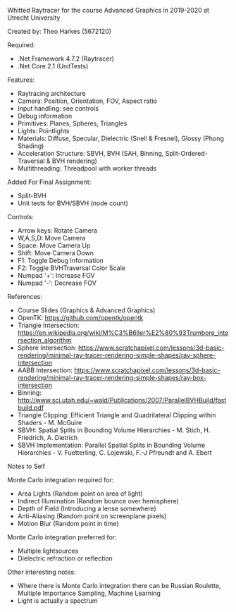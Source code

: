 Whitted Raytracer for the course Advanced Graphics in 2019-2020 at Utrecht University

Created by:
Theo Harkes (5672120)

Required:
- .Net Framework 4.7.2 (Raytracer)
- .Net Core 2.1 (UnitTests)

Features:
- Raytracing architecture
- Camera: Position, Orientation, FOV, Aspect ratio
- Input handling: see controls
- Debug information
- Primitives: Planes, Spheres, Triangles
- Lights: Pointlights
- Materials: Diffuse, Specular, Dielectric (Snell & Fresnel), Glossy (Phong Shading)
- Acceleration Structure: SBVH, BVH (SAH, Binning, Split-Ordered-Traversal & BVH rendering)
- Multithreading: Threadpool with worker threads

Added For Final Assignment:
- Split-BVH
- Unit tests for BVH/SBVH (node count)

Controls:
- Arrow keys:   Rotate Camera
- W,A,S,D:      Move Camera
- Space:        Move Camera Up
- Shift:        Move Camera Down
- F1:           Toggle Debug Information
- F2:           Toggle BVHTraversal Color Scale
- Numpad '+':   Increase FOV
- Numpad '-':   Decrease FOV

References:
- Course Slides (Graphics & Advanced Graphics)
- OpenTK: https://github.com/opentk/opentk
- Triangle Intersection: https://en.wikipedia.org/wiki/M%C3%B6ller%E2%80%93Trumbore_intersection_algorithm
- Sphere Intersection: https://www.scratchapixel.com/lessons/3d-basic-rendering/minimal-ray-tracer-rendering-simple-shapes/ray-sphere-intersection
- AABB Intersection: https://www.scratchapixel.com/lessons/3d-basic-rendering/minimal-ray-tracer-rendering-simple-shapes/ray-box-intersection
- Binning: http://www.sci.utah.edu/~wald/Publications/2007/ParallelBVHBuild/fastbuild.pdf
- Triangle Clipping: Efficient Triangle and Quadrilateral Clipping within Shaders - M. McGuire
- SBVH: Spatial Splits in Bounding Volume Hierarchies - M. Stich, H. Friedrich, A. Dietrich
- SBVH Implementation: Parallel Spatial Splits in Bounding Volume Hierarchies - V. Fuetterling, C. Lojewski, F.-J Pfreundt and A. Ebert


Notes to Self

Monte Carlo integration required for:
- Area Lights (Random point on area of light)
- Indirect Illumination (Random bounce over hemisphere)
- Depth of Field (Introducing a lense somewhere)
- Anti-Aliasing (Random point on screenplane pixels)
- Motion Blur (Random point in time)

Monte Carlo integration preferred for:
- Multiple lightsources
- Dielectric refraction or reflection

Other interesting notes:
- Where there is Monte Carlo integration there can be Russian Roulette, Multiple Importance Sampling, Machine Learning
- Light is actually a spectrum